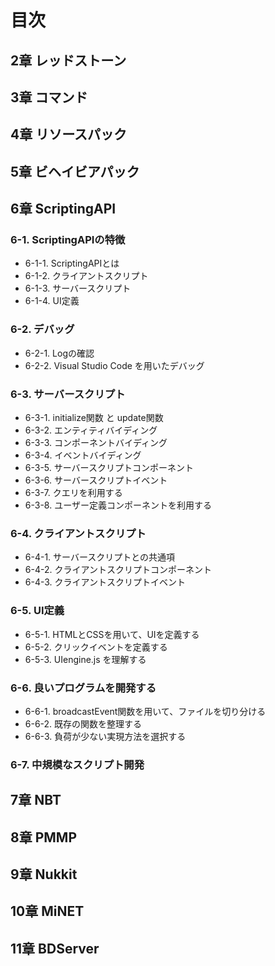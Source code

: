 # 目次
## 2章 レッドストーン

## 3章 コマンド

## 4章 リソースパック

## 5章 ビヘイビアパック

## 6章 ScriptingAPI
### 6-1. ScriptingAPIの特徴
- 6-1-1. ScriptingAPIとは
- 6-1-2. クライアントスクリプト
- 6-1-3. サーバースクリプト
- 6-1-4. UI定義
### 6-2. デバッグ
- 6-2-1. Logの確認
- 6-2-2. Visual Studio Code を用いたデバッグ
### 6-3. サーバースクリプト
- 6-3-1. initialize関数 と update関数
- 6-3-2. エンティティバイディング
- 6-3-3. コンポーネントバイディング
- 6-3-4. イベントバイディング
- 6-3-5. サーバースクリプトコンポーネント
- 6-3-6. サーバースクリプトイベント
- 6-3-7. クエリを利用する
- 6-3-8. ユーザー定義コンポーネントを利用する
### 6-4. クライアントスクリプト
- 6-4-1. サーバースクリプトとの共通項
- 6-4-2. クライアントスクリプトコンポーネント
- 6-4-3. クライアントスクリプトイベント
### 6-5. UI定義
- 6-5-1. HTMLとCSSを用いて、UIを定義する
- 6-5-2. クリックイベントを定義する
- 6-5-3. UIengine.js を理解する
### 6-6. 良いプログラムを開発する
- 6-6-1. broadcastEvent関数を用いて、ファイルを切り分ける
- 6-6-2. 既存の関数を整理する
- 6-6-3. 負荷が少ない実現方法を選択する
### 6-7. 中規模なスクリプト開発

## 7章 NBT

## 8章 PMMP

## 9章 Nukkit

## 10章 MiNET

## 11章 BDServer
